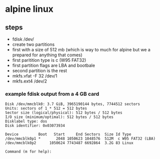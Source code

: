 # alpine linux

## steps

* fdisk /dev/<path to the sd card>
* create two partitions
* first with a size of 512 mb (which is way to much for alpine but we a prepared for anything that comes)
* first paritition type is c (W95 FAT32)
* first partition flags are LBA and bootbale
* second partition is the rest
* mkfs.vfat -F 32 /dev/<path to the sd card>1
* mkfs.ext4 /dev/<path to the sd card>2

### example fdisk output from a 4 GB card

```
Disk /dev/mmcblk0: 3.7 GiB, 3965190144 bytes, 7744512 sectors
Units: sectors of 1 * 512 = 512 bytes
Sector size (logical/physical): 512 bytes / 512 bytes
I/O size (minimum/optimal): 512 bytes / 512 bytes
Disklabel type: dos
Disk identifier: 0x03073934

Device         Boot   Start     End Sectors  Size Id Type
/dev/mmcblk0p1 *       2048 1050623 1048576  512M  c W95 FAT32 (LBA)
/dev/mmcblk0p2      1050624 7743487 6692864  3.2G 83 Linux

Command (m for help):
```
